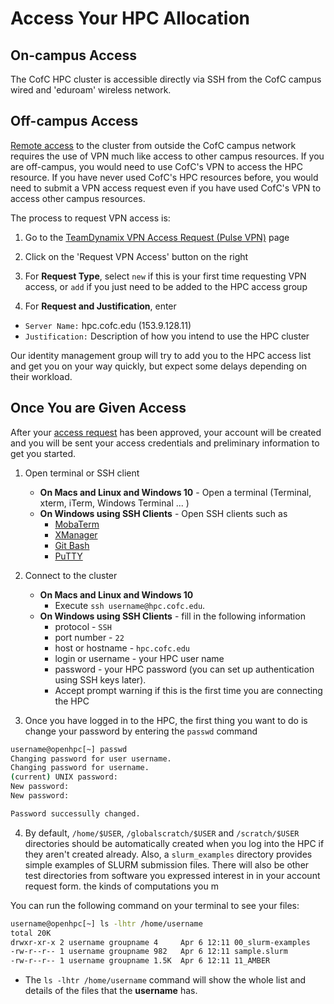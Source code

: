 # Access Your HPC Allocation

## On-campus Access
The CofC HPC cluster is accessible directly via SSH from the CofC campus wired and 'eduroam' wireless network.

## Off-campus Access
[Remote access](http://it.cofc.edu/network/remote) to the cluster from outside
the CofC campus network requires the use of VPN much like access to other campus
resources. If you are off-campus, you would need to use CofC's VPN to access
the HPC resource. If you have never used CofC's HPC resources before, you would
need to submit a VPN access request even if you have used CofC's VPN to access
other campus resources.

The process to request VPN access is:

1. Go to the [TeamDynamix VPN Access Request (Pulse VPN)](https://cofc.teamdynamix.com/TDClient/Requests/ServiceDet?ID=13575) page

2. Click on the 'Request VPN Access' button on the right

3. For **Request Type**, select `new` if this is your first time requesting VPN access, or `add` if you just need to be added to the HPC access group

4. For **Request and Justification**, enter
  * `Server Name:` hpc.cofc.edu (153.9.128.11)
  * `Justification:` Description of how you intend to use the HPC cluster

Our identity management group will try to add you to the HPC access list and get you on your way quickly, but expect some delays depending on their workload.

## Once You are Given Access
After your [access request](request-access.md) has been approved, your account will be created and you will be sent your access credentials and preliminary information to get you started.

1. Open terminal or SSH client
   - **On Macs and Linux and Windows 10** - Open a terminal (Terminal, xterm, iTerm, Windows Terminal ... )
   - **On Windows using SSH Clients** - Open SSH clients such as
      - [MobaTerm](https://mobaxterm.mobatek.net)
      - [XManager](https://www.netsarang.com/en/xmanager)
      - [Git Bash](https://git-scm.com/download/win)
      - [PuTTY](http://www.chiark.greenend.org.uk/~sgtatham/putty/)

2. Connect to the cluster
   - **On Macs and Linux and Windows 10**
      - Execute `ssh username@hpc.cofc.edu`.
   - **On Windows using SSH Clients** - fill in the following information
      - protocol - `SSH`
      - port number - `22`
      - host or hostname - `hpc.cofc.edu`
      - login or username - your HPC user name
      - password - your HPC password  (you can set up authentication using SSH keys later).
      - Accept prompt warning if this is the first time you are connecting the HPC

3. Once you have logged in to the HPC, the first thing you want to do is change your password by entering the `passwd` command

```bash
username@openhpc[~] passwd
Changing password for user username.
Changing password for username.
(current) UNIX password:
New password:
New password:

Password successully changed.
```
4. By default, `/home/$USER`, `/globalscratch/$USER` and `/scratch/$USER` directories should be
  automatically created when you log into the HPC if they aren't created already. Also, a
`slurm_examples` directory provides simple examples of SLURM submission files. There will also be
other test directories from software you expressed interest in in your account request form.
the kinds of computations you m

You can run the following command on your terminal to see your files:

```bash
username@openhpc[~] ls -lhtr /home/username
total 20K
drwxr-xr-x 2 username groupname 4     Apr 6 12:11 00_slurm-examples
-rw-r--r-- 1 username groupname 982   Apr 6 12:11 sample.slurm
-rw-r--r-- 1 username groupname 1.5K  Apr 6 12:11 11_AMBER
```

- The `ls -lhtr /home/username` command will show the whole list and details of the files that the **username** has.
